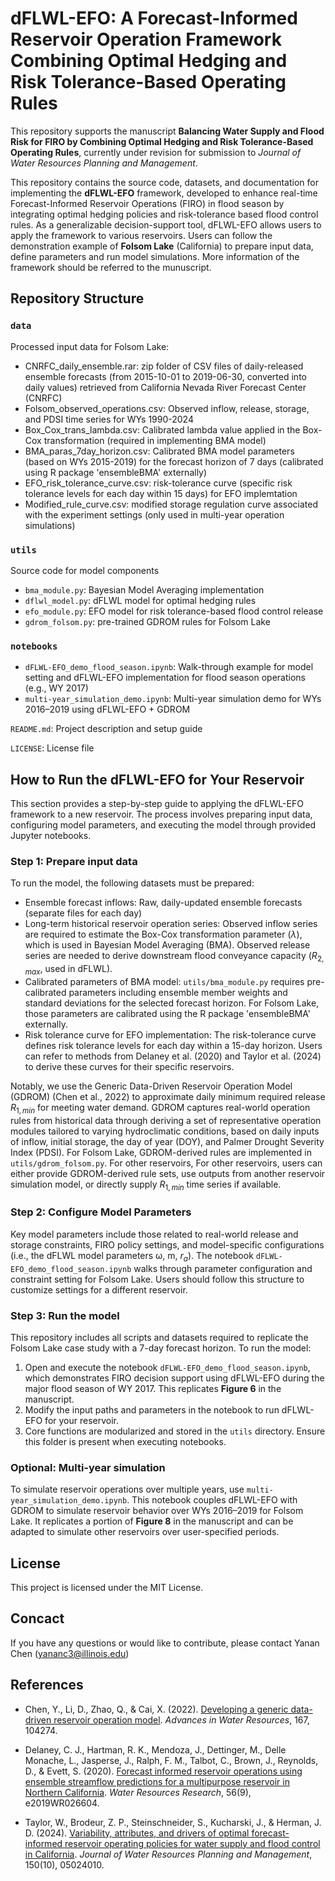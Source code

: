 # dFLWL-EFO: A Forecast-Informed Reservoir Operation Framework Combining Optimal Hedging and Risk Tolerance-Based Operating Rules

This repository supports the manuscript **Balancing Water Supply and Flood Risk for FIRO by Combining Optimal Hedging and Risk Tolerance-Based Operating Rules**, currently under revision for submission to *Journal of Water Resources Planning and Management*.

This repository contains the source code, datasets, and documentation for implementing the **dFLWL-EFO** framework, developed to enhance real-time Forecast-Informed Reservoir Operations (FIRO) in flood season by integrating optimal hedging policies and risk-tolerance based flood control rules. As a generalizable decision-support tool, dFLWL-EFO allows users to apply the framework to various reservoirs. Users can follow the demonstration example of **Folsom Lake** (California) to prepare input data, define parameters and run model simulations. More information of the framework should be referred to the munuscript.

## Repository Structure

### `data`
Processed input data for Folsom Lake:
- CNRFC_daily_ensemble.rar: zip folder of CSV files of daily-released ensemble forecasts (from 2015-10-01 to 2019-06-30, converted into daily values) retrieved from California Nevada River Forecast Center (CNRFC)
- Folsom_observed_operations.csv: Observed inflow, release, storage, and PDSI time series for WYs 1990-2024 
- Box_Cox_trans_lambda.csv: Calibrated lambda value applied in the Box-Cox transformation (required in implementing BMA model)
- BMA_paras_7day_horizon.csv: Calibrated BMA model parameters (based on WYs 2015-2019) for the forecast horizon of 7 days (calibrated using R package 'ensembleBMA' externally)
- EFO_risk_tolerance_curve.csv: risk-tolerance curve (specific risk tolerance levels for each day within 15 days) for EFO implemtation
- Modified_rule_curve.csv: modified storage regulation curve associated with the experiment settings (only used in multi-year operation simulations)

### `utils`
Source code for model components
- `bma_module.py`: Bayesian Model Averaging implementation
- `dflwl_model.py`: dFLWL model for optimal hedging rules
- `efo_module.py`: EFO model for risk tolerance-based flood control release
- `gdrom_folsom.py`: pre-trained GDROM rules for Folsom Lake

### `notebooks`
- `dFLWL-EFO_demo_flood_season.ipynb`: Walk-through example for model setting and dFLWL-EFO implementation for flood season operations (e.g., WY 2017)
- `multi-year_simulation_demo.ipynb`: Multi-year simulation demo for WYs 2016–2019 using dFLWL-EFO + GDROM


`README.md`: Project description and setup guide

`LICENSE`: License file 


## How to Run the dFLWL-EFO for Your Reservoir

This section provides a step-by-step guide to applying the dFLWL-EFO framework to a new reservoir. The process involves preparing input data, configuring model parameters, and executing the model through provided Jupyter notebooks.

### Step 1: Prepare input data

To run the model, the following datasets must be prepared:
* Ensemble forecast inflows: Raw, daily-updated ensemble forecasts (separate files for each day)
* Long-term historical reservoir operation series: Observed inflow series are required to estimate the Box-Cox transformation parameter ($\lambda$), which is used in Bayesian Model Averaging (BMA). Observed release series are needed to derive downstream flood conveyance capacity ($R_{2,max}$, used in dFLWL). 
* Calibrated parameters of BMA model: `utils/bma_module.py` requires pre-calibrated parameters including ensemble member weights and standard deviations for the selected forecast horizon. For Folsom Lake, those parameters are calibrated using the R package 'ensembleBMA' externally.
* Risk tolerance curve for EFO implementation: The risk-tolerance curve defines risk tolerance levels for each day within a 15-day horizon. Users can refer to methods from Delaney et al. (2020) and Taylor et al. (2024) to derive these curves for their specific reservoirs.

Notably, we use the Generic Data-Driven Reservoir Operation Model (GDROM) (Chen et al., 2022) to approximate daily minimum required release $R_{1,min}$ for meeting water demand. GDROM captures real-world operation rules from historical data through deriving a set of representative operation modules tailored to varying hydroclimatic conditions, based on daily inputs of inflow, initial storage, the day of year (DOY), and Palmer Drought Severity Index (PDSI). For Folsom Lake, GDROM-derived rules are implemented in `utils/gdrom_folsom.py`. For other reservoirs, For other reservoirs, users can either provide GDROM-derived rule sets, use outputs from another reservoir simulation model, or directly supply $R_{1,min}$ time series if available.


### Step 2: Configure Model Parameters

Key model parameters include those related to real-world release and storage constraints, FIRO policy settings, and model-specific configurations (i.e., the dFLWL model parameters ω, m, $r_a$). The notebook `dFLWL-EFO_demo_flood_season.ipynb` walks through parameter configuration and constraint setting for Folsom Lake. Users should follow this structure to customize settings for a different reservoir.


### Step 3: Run the model

This repository includes all scripts and datasets required to replicate the Folsom Lake case study with a 7-day forecast horizon. 
To run the model:
1. Open and execute the notebook `dFLWL-EFO_demo_flood_season.ipynb`, which demonstrates FIRO decision support using dFLWL-EFO during the major flood season of WY 2017. This replicates **Figure 6** in the manuscript.
2. Modify the input paths and parameters in the notebook to run dFLWL-EFO for your reservoir.
3. Core functions are modularized and stored in the `utils` directory. Ensure this folder is present when executing notebooks.

### Optional: Multi-year simulation

To simulate reservoir operations over multiple years, use `multi-year_simulation_demo.ipynb`. This notebook couples dFLWL-EFO with GDROM to simulate reservoir behavior over WYs 2016–2019 for Folsom Lake. It replicates a portion of **Figure 8** in the manuscript and can be adapted to simulate other reservoirs over user-specified periods.

## License
This project is licensed under the MIT License.

## Concact
If you have any questions or would like to contribute, please contact Yanan Chen (yananc3@illinois.edu)

## References
- Chen, Y., Li, D., Zhao, Q., & Cai, X. (2022). [Developing a generic data-driven reservoir operation model](https://doi.org/10.1016/j.advwatres.2022.104274). *Advances in Water Resources*, 167, 104274.

- Delaney, C. J., Hartman, R. K., Mendoza, J., Dettinger, M., Delle Monache, L., Jasperse, J., Ralph, F. M., Talbot, C., Brown, J., Reynolds, D., & Evett, S. (2020). [Forecast informed reservoir operations using ensemble streamflow predictions for a multipurpose reservoir in Northern California](https://doi.org/10.1029/2019WR026604). *Water Resources Research*, 56(9), e2019WR026604.

- Taylor, W., Brodeur, Z. P., Steinschneider, S., Kucharski, J., & Herman, J. D. (2024). [Variability, attributes, and drivers of optimal forecast-informed reservoir operating policies for water supply and flood control in California](https://doi.org/10.1061/JWRMD5.WRENG-6471). *Journal of Water Resources Planning and Management*, 150(10), 05024010.


